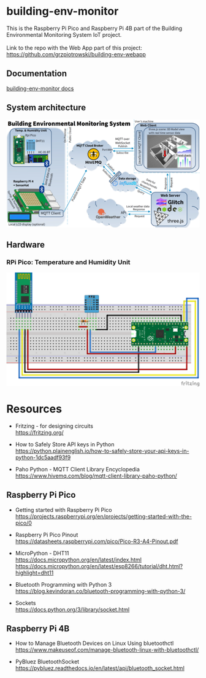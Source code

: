 # building-env-monitor

This is the Raspberry Pi Pico and Raspberry Pi 4B part of the Building Environmental Monitoring System IoT project. \
\
Link to the repo with the Web App part of this project: \
https://github.com/grzpiotrowski/building-env-webapp

## Documentation

[building-env-monitor docs](/docs/index.md)

## System architecture
![BEMS System architecture](/images/IoT_BEMS_ProjectGraphic_v1.png)


## Hardware
### RPi Pico: Temperature and Humidity Unit
![Pico Temperature and Humidity Unit](/images/circuits/pico-temp-humidity-unit_bb.png)

# Resources
* Fritzing - for designing circuits \
https://fritzing.org/

* How to Safely Store API keys in Python \
https://python.plainenglish.io/how-to-safely-store-your-api-keys-in-python-1dc5aadf93f9

* Paho Python - MQTT Client Library Encyclopedia \
https://www.hivemq.com/blog/mqtt-client-library-paho-python/

## Raspberry Pi Pico
* Getting started with Raspberry Pi Pico \
https://projects.raspberrypi.org/en/projects/getting-started-with-the-pico/0

* Raspberry Pi Pico Pinout \
https://datasheets.raspberrypi.com/pico/Pico-R3-A4-Pinout.pdf

* MicroPython - DHT11 \
https://docs.micropython.org/en/latest/index.html \
https://docs.micropython.org/en/latest/esp8266/tutorial/dht.html?highlight=dht11

* Bluetooth Programming with Python 3 \
https://blog.kevindoran.co/bluetooth-programming-with-python-3/

* Sockets \
https://docs.python.org/3/library/socket.html

## Raspberry Pi 4B
* How to Manage Bluetooth Devices on Linux Using bluetoothctl \
https://www.makeuseof.com/manage-bluetooth-linux-with-bluetoothctl/

* PyBluez BluetoothSocket \
https://pybluez.readthedocs.io/en/latest/api/bluetooth_socket.html
